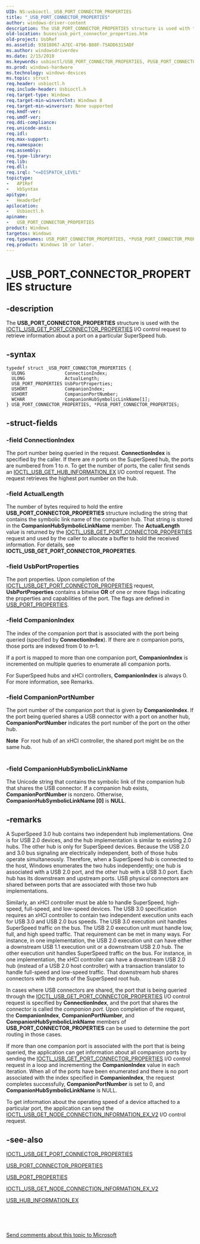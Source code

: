 ```yaml
---
UID: NS:usbioctl._USB_PORT_CONNECTOR_PROPERTIES
title: "_USB_PORT_CONNECTOR_PROPERTIES"
author: windows-driver-content
description: The USB_PORT_CONNECTOR_PROPERTIES structure is used with the IOCTL_USB_GET_PORT_CONNECTOR_PROPERTIES I/O control request to retrieve information about a port on a particular SuperSpeed hub.
old-location: buses\usb_port_connector_properties.htm
old-project: UsbRef
ms.assetid: 93818067-A7EC-4796-B80F-75ADD6315ADF
ms.author: windowsdriverdev
ms.date: 2/15/2018
ms.keywords: usbioctl/USB_PORT_CONNECTOR_PROPERTIES, PUSB_PORT_CONNECTOR_PROPERTIES structure pointer [Buses], buses.usb_port_connector_properties, USB_PORT_CONNECTOR_PROPERTIES, USB_PORT_CONNECTOR_PROPERTIES structure [Buses], *PUSB_PORT_CONNECTOR_PROPERTIES, _USB_PORT_CONNECTOR_PROPERTIES, usbioctl/PUSB_PORT_CONNECTOR_PROPERTIES, PUSB_PORT_CONNECTOR_PROPERTIES
ms.prod: windows-hardware
ms.technology: windows-devices
ms.topic: struct
req.header: usbioctl.h
req.include-header: Usbioctl.h
req.target-type: Windows
req.target-min-winverclnt: Windows 8
req.target-min-winversvr: None supported
req.kmdf-ver: 
req.umdf-ver: 
req.ddi-compliance: 
req.unicode-ansi: 
req.idl: 
req.max-support: 
req.namespace: 
req.assembly: 
req.type-library: 
req.lib: 
req.dll: 
req.irql: "<=DISPATCH_LEVEL"
topictype:
-	APIRef
-	kbSyntax
apitype:
-	HeaderDef
apilocation:
-	Usbioctl.h
apiname:
-	USB_PORT_CONNECTOR_PROPERTIES
product: Windows
targetos: Windows
req.typenames: USB_PORT_CONNECTOR_PROPERTIES, *PUSB_PORT_CONNECTOR_PROPERTIES
req.product: Windows 10 or later.
---
```


# _USB_PORT_CONNECTOR_PROPERTIES structure


## -description


The <b>USB_PORT_CONNECTOR_PROPERTIES</b> structure is used with the <a href="..\usbioctl\ni-usbioctl-ioctl_usb_get_port_connector_properties.md">IOCTL_USB_GET_PORT_CONNECTOR_PROPERTIES</a> I/O control request to retrieve information about a port on a particular SuperSpeed hub.


## -syntax


````
typedef struct _USB_PORT_CONNECTOR_PROPERTIES {
  ULONG               ConnectionIndex;
  ULONG               ActualLength;
  USB_PORT_PROPERTIES UsbPortProperties;
  USHORT              CompanionIndex;
  USHORT              CompanionPortNumber;
  WCHAR               CompanionHubSymbolicLinkName[1];
} USB_PORT_CONNECTOR_PROPERTIES, *PUSB_PORT_CONNECTOR_PROPERTIES;
````


## -struct-fields




### -field ConnectionIndex

The port number being queried in the request. <b>ConnectionIndex</b> is specified by the caller. If there are <i>n</i> ports on the SuperSpeed hub, the ports are numbered from 1 to <i>n</i>. To get the number of ports, the caller first sends an <a href="..\usbioctl\ni-usbioctl-ioctl_usb_get_hub_information_ex.md">IOCTL_USB_GET_HUB_INFORMATION_EX</a> I/O control request. The request retrieves the highest port number on the hub.


### -field ActualLength

The number of bytes required to hold the entire <b>USB_PORT_CONNECTOR_PROPERTIES</b>
    structure including the string that contains the symbolic link name of the companion hub. That string is stored in the <b>CompanionHubSymbolicLinkName</b> member. The <b>ActualLength</b> value is returned by the <a href="..\usbioctl\ni-usbioctl-ioctl_usb_get_port_connector_properties.md">IOCTL_USB_GET_PORT_CONNECTOR_PROPERTIES</a> request and used by the caller to allocate a buffer to hold the received information. For details, see <b>IOCTL_USB_GET_PORT_CONNECTOR_PROPERTIES</b>. 


### -field UsbPortProperties

The port properties. Upon completion of the <a href="..\usbioctl\ni-usbioctl-ioctl_usb_get_port_connector_properties.md">IOCTL_USB_GET_PORT_CONNECTOR_PROPERTIES</a> request, <b>UsbPortProperties</b> contains a bitwise <b>OR</b> of one or more flags indicating the properties and capabilities of the port. The flags are defined in <a href="..\usbioctl\ns-usbioctl-_usb_port_properties.md">USB_PORT_PROPERTIES</a>.


### -field CompanionIndex

The index of the companion port that is associated with the port being queried (specified by <b>ConnectionIndex</b>). If there are <i>n</i> companion ports, those ports are indexed from 0 to <i>n</i>–1.

If a port is mapped to more than one companion port, <b>CompanionIndex</b> is incremented on multiple queries to enumerate all companion ports.

For SuperSpeed hubs and xHCI controllers, <b>CompanionIndex</b> is always 0. For more information, see Remarks.


### -field CompanionPortNumber

The port number of the companion port that is given by <b>CompanionIndex</b>. If the port being queried shares a USB connector with a port on another hub,  <b>CompanionPortNumber</b> indicates the port number of the port on the other hub. 

<div class="alert"><b>Note</b>  For root hub of an xHCI controller, the shared port might be on the same hub.</div>
<div> </div>

### -field CompanionHubSymbolicLinkName

The Unicode string that contains the symbolic link  of the companion hub that shares the USB connector. If a companion hub exists, <b>CompanionPortNumber</b> is nonzero. Otherwise, <b>CompanionHubSymbolicLinkName [0]</b> is <b>NULL</b>.


## -remarks



A SuperSpeed 3.0 hub contains two independent hub implementations.  One is for USB 2.0 devices, and the hub implementation is similar to existing 2.0 hubs.  The other hub is only for SuperSpeed devices.  Because the USB 2.0 and 3.0 bus signaling are electrically independent, both of those hubs operate simultaneously.  Therefore, when a SuperSpeed hub is connected to the host, Windows enumerates the two hubs independently;  one hub is associated with a USB 2.0 port, and the other hub with a USB 3.0 port.  Each hub has its downstream and upstream ports. USB physical  connectors are shared between ports that are associated with  those two hub implementations. 

 Similarly,  an xHCI controller must be able to handle SuperSpeed, high-speed, full-speed, and low-speed devices. The USB 3.0 specification requires an xHCI controller to  contain two independent execution units each for USB 3.0 and USB 2.0 bus speeds. The USB 3.0 execution unit handles SuperSpeed traffic on the bus. The USB 2.0 execution unit must handle low, full, and high speed traffic. That requirement can be met in many ways. For instance, in one implementation, the USB 2.0 execution unit can have either a downstream USB 1.1 execution unit or a downstream USB 2.0 hub. The other execution unit handles SuperSpeed traffic on the bus. For instance, in one implementation, the xHCI controller can have a downstream USB 2.0 hub (instead of a USB 2.0 host controller) with a transaction translator to handle full-speed and low-speed traffic. That downstream hub shares connectors with the ports of the SuperSpeed root hub.

  In cases where USB connectors are shared, the port that is being queried through the <a href="..\usbioctl\ni-usbioctl-ioctl_usb_get_port_connector_properties.md">IOCTL_USB_GET_PORT_CONNECTOR_PROPERTIES</a> I/O control request is specified by <b>ConnectionIndex</b>, and the port that shares the connector is called the <i>companion port</i>. Upon completion of the request, the <b>CompanionIndex</b>, <b>CompanionPortNumber</b>, and <b>CompanionHubSymbolicLinkName</b> members of <b>USB_PORT_CONNECTOR_PROPERTIES</b> can be used to determine the port routing in those cases.

If more than one companion port is associated with the port that is being queried, the application can get information about all companion ports by sending the <a href="..\usbioctl\ni-usbioctl-ioctl_usb_get_port_connector_properties.md">IOCTL_USB_GET_PORT_CONNECTOR_PROPERTIES</a> I/O control request in a loop and incrementing the <b>CompanionIndex</b> value in each iteration. When all of the ports have been enumerated and there is no  port associated with the index specified in <b>CompanionIndex</b>, the request completes successfully, <b>CompanionPortNumber</b> is set to 0, and <b>CompanionHubSymbolicLinkName</b> is NULL.

To get information about the operating speed of a device attached to a particular port, the application can send the <a href="..\usbioctl\ni-usbioctl-ioctl_usb_get_node_connection_information_ex_v2.md">IOCTL_USB_GET_NODE_CONNECTION_INFORMATION_EX_V2</a> I/O control request.




## -see-also

<a href="..\usbioctl\ni-usbioctl-ioctl_usb_get_port_connector_properties.md">IOCTL_USB_GET_PORT_CONNECTOR_PROPERTIES</a>



<a href="..\usbioctl\ns-usbioctl-_usb_port_connector_properties.md">USB_PORT_CONNECTOR_PROPERTIES</a>



<a href="..\usbioctl\ns-usbioctl-_usb_port_properties.md">USB_PORT_PROPERTIES</a>



<a href="..\usbioctl\ni-usbioctl-ioctl_usb_get_node_connection_information_ex_v2.md">IOCTL_USB_GET_NODE_CONNECTION_INFORMATION_EX_V2</a>



<a href="..\usbioctl\ns-usbioctl-_usb_hub_information_ex.md">USB_HUB_INFORMATION_EX</a>



 

 

<a href="mailto:wsddocfb@microsoft.com?subject=Documentation%20feedback [UsbRef\buses]:%20USB_PORT_CONNECTOR_PROPERTIES structure%20 RELEASE:%20(2/15/2018)&amp;body=%0A%0APRIVACY STATEMENT%0A%0AWe use your feedback to improve the documentation. We don't use your email address for any other purpose, and we'll remove your email address from our system after the issue that you're reporting is fixed. While we're working to fix this issue, we might send you an email message to ask for more info. Later, we might also send you an email message to let you know that we've addressed your feedback.%0A%0AFor more info about Microsoft's privacy policy, see http://privacy.microsoft.com/en-us/default.aspx." title="Send comments about this topic to Microsoft">Send comments about this topic to Microsoft</a>

